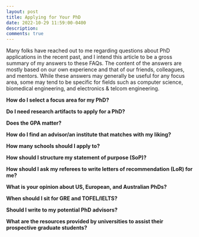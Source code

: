 ```yaml
---
layout: post
title: Applying for Your PhD
date: 2022-10-29 11:59:00-0400
description: 
comments: true
---
```


Many folks have reached out to me regarding questions about PhD applications in the recent past, and I intend this article to be a gross summary of my answers to these FAQs. The content of the answers are mostly based on our own experience and that of our friends, colleagues, and mentors. While these answers may generally be useful for any focus area, some may tend to be specific for fields such as computer science, biomedical engineering, and electronics & telcom engineering.

**How do I select a focus area for my PhD?**

**Do I need research artifacts to apply for a PhD?**

**Does the GPA matter?**

**How do I find an advisor/an institute that matches with my liking?**

**How many schools should I apply to?**

**How should I structure my statement of purpose (SoP)?**

**How should I ask my referees to write letters of recommendation (LoR) for me?**

**What is your opinion about US, European, and Australian PhDs?**

**When should I sit for GRE and TOFEL/IELTS?**

**Should I write to my potential PhD advisors?**

**What are the resources provided by universities to assist their prospective graduate students?**





